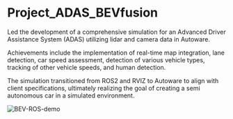 # Project_ADAS_BEVfusion

Led the development of a comprehensive simulation for an Advanced Driver Assistance System (ADAS) utilizing lidar and camera data in Autoware.

Achievements include the implementation of real-time map integration, lane detection, car speed assessment, detection of various vehicle types, tracking of other vehicle speeds, and human detection.

The simulation transitioned from ROS2 and RVIZ to Autoware to align with client specifications, ultimately realizing the goal of creating a semi autonomous car in a simulated environment.

![BEV-ROS-demo]([https://github.com/vickyr95/Project_ADAS_BEVfusion/blob/main/BEV-ROS-demo.gif])
